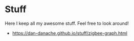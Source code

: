 # Stuff
Here I keep all my awesome stuff. Feel free to look around!

- https://dan-danache.github.io/stuff/zigbee-graph.html
